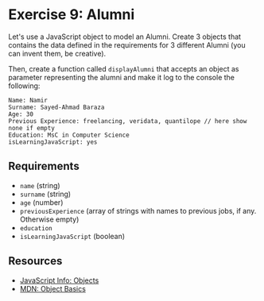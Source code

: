 # Exercise 9: Alumni

Let's use a JavaScript object to model an Alumni.
Create 3 objects that contains the data defined in the requirements for 3 different Alumni
(you can invent them, be creative).

Then, create a function called `displayAlumni` that accepts an object as parameter
representing the alumni and make it log to the console the following:

```
Name: Namir
Surname: Sayed-Ahmad Baraza
Age: 30
Previous Experience: freelancing, veridata, quantilope // here show none if empty
Education: MsC in Computer Science
isLearningJavaScript: yes
```

## Requirements

- `name` (string)
- `surname` (string)
- `age` (number)
- `previousExperience` (array of strings with names to previous jobs, if any. Otherwise empty)
- `education`
- `isLearningJavaScript` (boolean)

## Resources

- [JavaScript Info: Objects](https://javascript.info/object)
- [MDN: Object Basics](https://developer.mozilla.org/en-US/docs/Learn/JavaScript/Objects/Basics)
